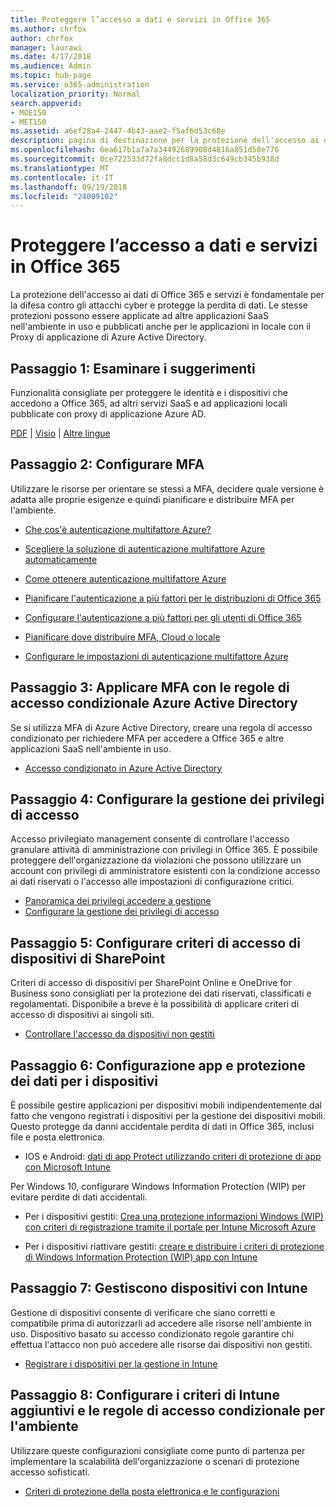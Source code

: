 ```yaml
---
title: Proteggere l’accesso a dati e servizi in Office 365
ms.author: chrfox
author: chrfox
manager: laurawi
ms.date: 4/17/2018
ms.audience: Admin
ms.topic: hub-page
ms.service: o365-administration
localization_priority: Normal
search.appverid:
- MOE150
- MET150
ms.assetid: a6ef28a4-2447-4b43-aae2-f5af6d53c68e
description: pagina di destinazione per la protezione dell'accesso ai dati di Office 365 e servizi
ms.openlocfilehash: 6ea617b1a7a7a34492689908d4816a851d58e776
ms.sourcegitcommit: 0ce722533d72fa8dcc1d8a58d3c649cb345b938d
ms.translationtype: MT
ms.contentlocale: it-IT
ms.lasthandoff: 09/19/2018
ms.locfileid: "24009102"
---
```

# <a name="protect-access-to-data-and-services-in-office-365"></a>Proteggere l’accesso a dati e servizi in Office 365

La protezione dell'accesso ai dati di Office 365 e servizi è fondamentale per la difesa contro gli attacchi cyber e protegge la perdita di dati. Le stesse protezioni possono essere applicate ad altre applicazioni SaaS nell'ambiente in uso e pubblicati anche per le applicazioni in locale con il Proxy di applicazione di Azure Active Directory.
  
## <a name="step-1-review-recommendations"></a>Passaggio 1: Esaminare i suggerimenti

Funzionalità consigliate per proteggere le identità e i dispositivi che accedono a Office 365, ad altri servizi SaaS e ad applicazioni locali pubblicate con proxy di applicazione Azure AD.
  
[PDF](https://go.microsoft.com/fwlink/p/?linkid=841656) | [Visio](https://go.microsoft.com/fwlink/p/?linkid=841657) | [Altre lingue](https://www.microsoft.com/download/details.aspx?id=55032)
  
## <a name="step-2-configure-mfa"></a>Passaggio 2: Configurare MFA

Utilizzare le risorse per orientare se stessi a MFA, decidere quale versione è adatta alle proprie esigenze e quindi pianificare e distribuire MFA per l'ambiente.
  
- [Che cos'è autenticazione multifattore Azure?](https://docs.microsoft.com/azure/multi-factor-authentication/multi-factor-authentication)
    
- [Scegliere la soluzione di autenticazione multifattore Azure automaticamente](https://docs.microsoft.com/azure/multi-factor-authentication/multi-factor-authentication-get-started)
    
- [Come ottenere autenticazione multifattore Azure](https://docs.microsoft.com/azure/multi-factor-authentication/multi-factor-authentication-versions-plans)
    
- [Pianificare l'autenticazione a più fattori per le distribuzioni di Office 365](https://support.office.com/article/043807b2-21db-4d5c-b430-c8a6dee0e6ba)
    
- [Configurare l'autenticazione a più fattori per gli utenti di Office 365](https://support.office.com/article/8f0454b2-f51a-4d9c-bcde-2c48e41621c6)
    
- [Pianificare dove distribuire MFA, Cloud o locale](https://docs.microsoft.com/azure/multi-factor-authentication/multi-factor-authentication-get-started)
    
- [Configurare le impostazioni di autenticazione multifattore Azure](https://docs.microsoft.com/azure/multi-factor-authentication/multi-factor-authentication-whats-next)
    
## <a name="step-3-enforce-mfa-with-azure-ad-conditional-access-rules"></a>Passaggio 3: Applicare MFA con le regole di accesso condizionale Azure Active Directory

Se si utilizza MFA di Azure Active Directory, creare una regola di accesso condizionato per richiedere MFA per accedere a Office 365 e altre applicazioni SaaS nell'ambiente in uso.
  
- [Accesso condizionato in Azure Active Directory](https://docs.microsoft.com/azure/active-directory/active-directory-conditional-access-azure-portal)
    
## <a name="step-4-configure-privileged-access-management"></a>Passaggio 4: Configurare la gestione dei privilegi di accesso

Accesso privilegiato management consente di controllare l'accesso granulare attività di amministrazione con privilegi in Office 365.  È possibile proteggere dell'organizzazione da violazioni che possono utilizzare un account con privilegi di amministratore esistenti con la condizione accesso ai dati riservati o l'accesso alle impostazioni di configurazione critici.

- [Panoramica dei privilegi accedere a gestione](privileged-access-managment-overview.md)
- [Configurare la gestione dei privilegi di accesso](privileged-access-management-configuration.md)

## <a name="step-5-configure-sharepoint-device-access-policies"></a>Passaggio 5: Configurare criteri di accesso di dispositivi di SharePoint

Criteri di accesso di dispositivi per SharePoint Online e OneDrive for Business sono consigliati per la protezione dei dati riservati, classificati e regolamentati. Disponibile a breve è la possibilità di applicare criteri di accesso di dispositivi ai singoli siti.
  
- [Controllare l'accesso da dispositivi non gestiti](https://support.office.com/article/Control-access-from-unmanaged-devices-5ae550c4-bd20-4257-847b-5c20fb053622?ui=en-US&amp;rs=en-US&amp;ad=US)
    
## <a name="step-6-configure-app-and-data-protection-for-devices"></a>Passaggio 6: Configurazione app e protezione dei dati per i dispositivi

È possibile gestire applicazioni per dispositivi mobili indipendentemente dal fatto che vengono registrati i dispositivi per la gestione dei dispositivi mobili. Questo protegge da danni accidentale perdita di dati in Office 365, inclusi file e posta elettronica.
  
- IOS e Android: [dati di app Protect utilizzando criteri di protezione di app con Microsoft Intune](https://docs.microsoft.com/intune-classic/deploy-use/protect-app-data-using-mobile-app-management-policies-with-microsoft-intune)
    
Per Windows 10, configurare Windows Information Protection (WIP) per evitare perdite di dati accidentali.
  
- Per i dispositivi gestiti: [Crea una protezione informazioni Windows (WIP) con criteri di registrazione tramite il portale per Intune Microsoft Azure](https://docs.microsoft.com/windows/threat-protection/windows-information-protection/create-wip-policy-using-intune-azure)
    
- Per i dispositivi riattivare gestiti: [creare e distribuire i criteri di protezione di Windows Information Protection (WIP) app con Intune](https://docs.microsoft.com/intune/windows-information-protection-policy-create)
    
## <a name="step-7-manage-devices-with-intune"></a>Passaggio 7: Gestiscono dispositivi con Intune

Gestione di dispositivi consente di verificare che siano corretti e compatibile prima di autorizzarli ad accedere alle risorse nell'ambiente in uso. Dispositivo basato su accesso condizionato regole garantire chi effettua l'attacco non può accedere alle risorse dai dispositivi non gestiti.
  
- [Registrare i dispositivi per la gestione in Intune](https://docs.microsoft.com/intune-classic/deploy-use/enroll-devices-in-microsoft-intune)
    
## <a name="step-8-configure-additional-intune-policies-and-conditional-access-rules-for-your-environment"></a>Passaggio 8: Configurare i criteri di Intune aggiuntivi e le regole di accesso condizionale per l'ambiente

Utilizzare queste configurazioni consigliate come punto di partenza per implementare la scalabilità dell'organizzazione o scenari di protezione accesso sofisticati.
  
- [Criteri di protezione della posta elettronica e le configurazioni](https://docs.microsoft.com/azure/active-directory/secure-email-introduction)
    

